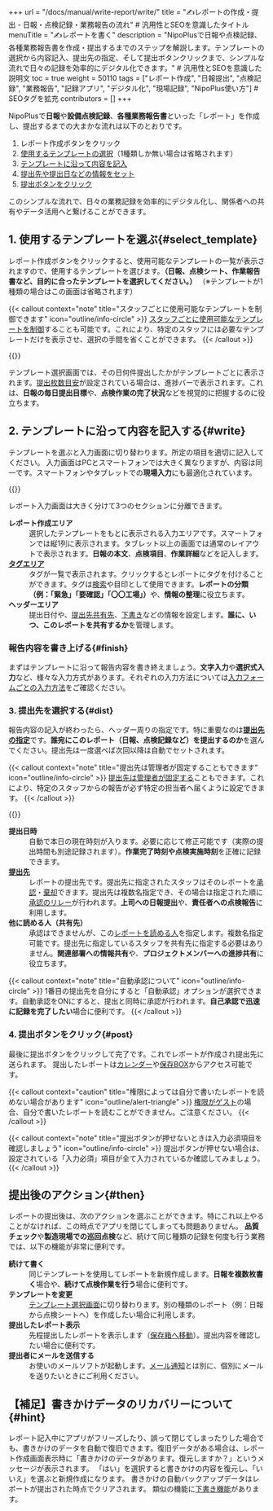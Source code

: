 +++
url = "/docs/manual/write-report/write/"
title = "✍️レポートの作成・提出 - 日報・点検記録・業務報告の流れ" # 汎用性とSEOを意識したタイトル
menuTitle = "✍️レポートを書く"
description = "NipoPlusで日報や点検記録、各種業務報告書を作成・提出するまでのステップを解説します。テンプレートの選択から内容記入、提出先の指定、そして提出ボタンクリックまで、シンプルな流れで日々の記録を効率的にデジタル化できます。" # 汎用性とSEOを意識した説明文
toc = true
weight = 50110
tags = ["レポート作成", "日報提出", "点検記録", "業務報告", "記録アプリ", "デジタル化", "現場記録", "NipoPlus使い方"] # SEOタグを拡充
contributors = []
+++

NipoPlusで<strong>日報</strong>や<strong>設備点検記録</strong>、<strong>各種業務報告書</strong>といった「レポート」を作成し、提出するまでの大まかな流れは以下のとおりです。

1.  レポート作成ボタンをクリック
2.  [使用するテンプレートの選択](#select_template)（1種類しか無い場合は省略されます）
3.  [テンプレートに沿って内容を記入](#write)
4.  [提出先や提出日などの情報をセット](#dist)
5.  [提出ボタンをクリック](#post)

このシンプルな流れで、日々の業務記録を効率的にデジタル化し、関係者への共有やデータ活用へと繋げることができます。

## 1. 使用するテンプレートを選ぶ{#select_template}

レポート作成ボタンをクリックすると、使用可能なテンプレートの一覧が表示されますので、使用するテンプレートを選びます。<strong>（日報、点検シート、作業報告書など、目的に合ったテンプレートを選択してください。）</strong>
（※テンプレートが1種類の場合はこの画面は省略されます）

{{< callout context="note" title="スタッフごとに使用可能なテンプレートを制御できます" icon="outline/info-circle" >}}
[スタッフごとに使用可能なテンプレートを制御](/docs/setup/staff-local/template/)することも可能です。これにより、特定のスタッフには必要なテンプレートだけを表示させ、選択の手間を省くことができます。
{{< /callout >}}

{{<icatch filename="img/report-template-select" msg="日報、点検シート、作業報告書など、まずは使うテンプレートを選びましょう。テンプレートは名前順に並びます" alice="guide">}}

テンプレート選択画面では、その日何件提出したかがテンプレートごとに表示されます。[提出枚数目安](/docs/template/make/#memo)が設定されている場合は、進捗バーで表示されます。これは、<strong>日報の毎日提出目標</strong>や、<strong>点検作業の完了状況</strong>などを視覚的に把握するのに役立ちます。

## 2. テンプレートに沿って内容を記入する{#write}

テンプレートを選ぶと入力画面に切り替わります。所定の項目を適切に記入してください。
入力画面はPCとスマートフォンでは大きく異なりますが、内容は同一です。スマートフォンやタブレットでの**現場入力**にも最適化されています。

{{<icatch filename="img/write-report" msg="日報の作成画面です。設問に沿って今日の業務内容や点検結果、作業報告などを入力していきます" alice="pc">}}

レポート入力画面は大きく分けて3つのセクションに分離できます。

<dl class="basic">
<dt><strong>レポート作成エリア</strong></dt>
<dd>選択したテンプレートをもとに表示される入力エリアです。スマートフォンでは縦1列に表示されます。タブレット以上の画面では通常のレイアウトで表示されます。<strong>日報の本文</strong>、<strong>点検項目</strong>、<strong>作業詳細</strong>などを記入します。</dd>
<dt><a href="/docs/setup/advanced-setting/tag/"><strong>タグエリア</strong></a></dt>
<dd>タグが一覧で表示されます。クリックするとレポートにタグを付けることができます。タグは<a href="/docs/manual/read-report/list/#searchFunction">検索</a>や目印として使用できます。<strong>レポートの分類（例：「緊急」「要確認」「〇〇工場」）</strong>や、<strong>情報の整理</strong>に役立ちます。</dd>
<dt><strong>ヘッダーエリア</strong></dt>
<dd>提出日付や、<a href="/docs/manual/write-report/dist/">提出先共有先</a>、<a href="/docs/manual/write-report/draft/">下書き</a>などの情報を設定します。<strong>誰に、いつ、このレポートを共有するか</strong>を管理します。</dd>
</dl>

### 報告内容を書き上げる{#finish}

まずはテンプレートに沿って報告内容を書き終えましょう。<strong>文字入力</strong>や<strong>選択式入力</strong>など、様々な入力方式があります。それぞれの入力方法については[入力フォームごとの入力方法](/docs/manual/write-report/parts/)をご確認ください。

### 3. 提出先を選択する{#dist}

報告内容の記入が終わったら、ヘッダー周りの指定です。特に重要なのは[<strong>提出先の指定</strong>](/docs/manual/write-report/dist/)です。<strong>誰宛にこのレポート（日報、点検記録など）を提出するのか</strong>を選んでください。提出先は一度選べば次回以降は自動でセットされます。

{{< callout context="note" title="提出先は管理者が固定することもできます" icon="outline/info-circle" >}}
[提出先は管理者が固定する](/docs/setup/staff-local/dist/)こともできます。これにより、特定のスタッフからの報告が必ず特定の担当者へ届くように設定できます。
{{< /callout >}}

{{<icatch filename="img/report-header" msg="レポートの提出日・提出先・共有先といったヘッダ情報を入力します。日報の提出先や点検記録の報告先を明確にしましょう" alice="ok">}}

<dl class="basic">
<dt><strong>提出日時</strong></dt>
<dd>自動で本日の現在時刻が入ります。必要に応じて修正可能です（実際の提出時間も別途記録されます）。<strong>作業完了時刻や点検実施時刻</strong>を正確に記録できます。</dd>
<dt><a href="/docs/manual/write-report/dist/"><strong>提出先</strong></a></dt>
<dd>レポートの提出先です。提出先に指定されたスタッフはそのレポートを<a href="/docs/manual/read-report/state/#agree">承認</a>・<a href="/docs/manual/read-report/state/#reject">棄却</a>できます。提出先は複数名指定でき、その場合は指定された順に<a href="/docs/manual/read-report/state/#relay">承認のリレー</a>が行われます。<strong>上司への日報提出</strong>や、<strong>責任者への点検報告</strong>に利用します。</dd>
<dt><strong>他に読める人（共有先）</strong></dt>
<dd>承認はできませんが、この<a href="/docs/manual/read-report/state/#readed">レポートを読める人</a>を指定します。複数名指定可能です。提出先に指定しているスタッフを共有先に指定する必要はありません。<strong>関連部署への情報共有</strong>や、<strong>プロジェクトメンバーへの進捗共有</strong>に役立ちます。</dd>
</dl>

{{< callout context="note" title="自動承認について" icon="outline/info-circle" >}}
1番目の提出先を自分にすると「自動承認」オプションが選択できます。自動承認をONにすると、提出と同時に承認が行われます。<strong>自己承認で迅速に記録を完了したい</strong>場合に便利です。
{{< /callout >}}

### 4. 提出ボタンをクリック{#post}

最後に提出ボタンをクリックして完了です。これでレポートが作成され提出先に送られます。
提出したレポートは[カレンダー](/docs/manual/read-report/list/#calendar)や[保存BOX](/docs/manual/read-report/list/#listbox)からアクセス可能です。

{{< callout context="caution" title="権限によっては自分で書いたレポートを読めない場合があります" icon="outline/alert-triangle" >}}
[権限がゲスト](/docs/setup/staff-global/rank/#others)の場合、自分で書いたレポートを読むことができません。ご注意ください。
{{< /callout >}}

{{< callout context="note" title="提出ボタンが押せないときは入力必須項目を確認しましょう" icon="outline/info-circle" >}}
提出ボタンが押せない場合は、設定されている「入力必須」項目が全て入力されているか確認してみましょう。
{{< /callout >}}

## 提出後のアクション{#then}

レポートの提出後は、次のアクションを選ぶことができます。特にこれ以上やることがなければ、この時点でアプリを閉じてしまっても問題ありません。
<strong>品質チェック</strong>や<strong>製造現場での巡回点検</strong>など、続けて同じ種類の記録を何度も行う業務では、以下の機能が非常に便利です。

<dl class="basic">
<dt><strong>続けて書く</strong></dt>
<dd>同じテンプレートを使用してレポートを新規作成します。<strong>日報を複数枚書く</strong>場合や、<strong>続けて点検作業を行う</strong>場合に便利です。</dd>
<dt><strong>テンプレートを変更</strong></dt>
<dd><a href="#select_template">テンプレート選択画面</a>に切り替わります。別の種類のレポート（例：日報から点検シートへ）を作成したい場合に利用します。</dd>
<dt><strong>提出したレポート表示</strong></dt>
<dd>先程提出したレポートを表示します（<a href="/docs/manual/read-report/list/">保存箱へ移動</a>）。提出内容を確認したい場合に便利です。</dd>
<dt><strong>提出者にメールを送信する</strong></dt>
<dd>お使いのメールソフトが起動します。<a href="/docs/manual/utils/notice/#email">メール通知</a>とは別に、個別にメールを送りたいときにご利用ください。</dd>
</dl>

## 【補足】書きかけデータのリカバリーについて{#hint}

レポート記入中にアプリがフリーズしたり、誤って閉じてしまったりした場合でも、書きかけのデータを自動で復旧できます。復旧データがある場合は、レポート作成画面表示時に「書きかけのデータがあります。復元しますか？」というメッセージが表示されます。
「はい」を選択すると書きかけの内容を復元し、「いいえ」を選ぶと新規作成になります。
書きかけの自動バックアップデータはレポートが提出された時点でクリアされます。
類似の機能に[下書き機能](/docs/manual/write-report/draft/)があります。

